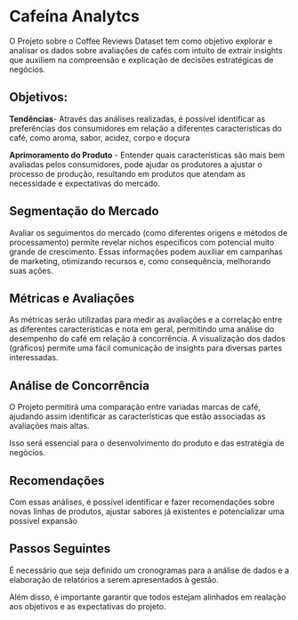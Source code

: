 # Cafeína Analytcs

O Projeto sobre o Coffee Reviews Dataset tem como objetivo explorar e analisar os dados sobre avaliações de cafés com intuito de extrair insights que auxiliem na compreensão e explicação de decisões estratégicas de negócios.

## Objetivos:


**Tendências**- Através das análises realizadas, é possível identificar as preferências dos consumidores em relação a diferentes características do café, como aroma, sabor, acidez, corpo e doçura

**Aprimoramento do Produto** - Entender quais características são mais bem avaliadas pelos consumidores, pode ajudar os produtores a ajustar o processo de produção, resultando em produtos que atendam as necessidade e expectativas do mercado.



## Segmentação do Mercado

Avaliar os seguimentos do mercado (como diferentes origens e métodos de processamento) permite revelar nichos específicos com potencial muito grande de crescimento. Essas informações podem auxiliar em campanhas de marketing, otimizando recursos e, como consequência, melhorando suas ações.


## Métricas e Avaliações


As métricas serão utilizadas para medir as avaliações e a correlação entre as diferentes  características e nota em geral, permitindo uma análise do desempenho do café em relação à concorrência.
A visualização dos dados (gráficos) permite uma fácil comunicação de insights para diversas partes interessadas.


## Análise de Concorrência


O Projeto permitirá uma comparação entre variadas marcas de café, ajudando assim identificar as características que estão associadas as avaliações mais altas.

Isso será essencial para o desenvolvimento do produto e das estratégia de negócios.


## Recomendações


Com essas análises, é possível identificar e fazer recomendações sobre novas linhas de produtos, ajustar sabores já existentes e potencializar uma possível expansão

## Passos Seguintes

É necessário que seja definido um cronogramas para a análise de dados e a elaboração de relatórios a serem apresentados à gestão.

Além disso, é importante garantir que todos estejam alinhados em realação aos objetivos e as expectativas do projeto.

